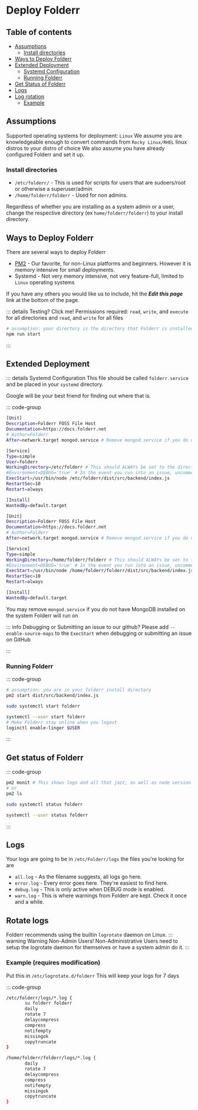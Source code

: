 # Deploy Folderr <Badge type="warning" text="beta" />

## Table of contents

<!---- [[toc]] ---->

- [Assumptions](#assumptions)
  - [Install directories](#install-directories)
- [Ways to Deploy Folderr](#ways-to-deploy-folderr)
- [Extended Deployment](#extended-deployment)
  - [Systemd Configuration](#systemd-configuration)
  - [Running Folderr](#running-folderr)
- [Get Status of Folderr](#get-status-of-folderr)
- [Logs](#logs)
- [Log rotation](#rotate-logs)
  - [Example](#example-requires-modification)

## Assumptions

Supported operating systems for deployment: `Linux`
We assume you are knowledgeable enough to convert commands from `Rocky Linux/RHEL` linux distros to your distro of choice
We also assume you have already configured Folderr and set it up.

### Install directories

- `/etc/folderr/` - This is used for scripts for users that are sudoers/root or otherwise a superuser/admin
- `/home/folderr/folderr` - Used for non admins.

Regardless of whether you are installing as a system admin or a user, change the respective directory (ex `home/folderr/folderr`) to your install directory.

## Ways to Deploy Folderr

There are several ways to deploy Folderr

- [PM2](https://npmjs.com/package/pm2) - Our favorite, for non-Linux platforms and beginners. However it is memory intensive for small deployments.
- Systemd - Not very memory intensive, not very feature-full, limited to `Linux` operating systems

If you have any others you would like us to include, hit the **_Edit this page_** link at the bottom of the page.

::: details Testing? Click me!
Permissions required: `read`, `write`, and `execute` for all directories and `read`, and `write` for all files

```sh
# assumption: your directory is the directory that Folderr is installed in
npm run start
```

:::

## Extended Deployment

::: details Systemd Configuration
This file should be called `folderr.service` and be placed in your `systemd` directory.

Google will be your best friend for finding out where that is.



::: code-group

```sh [Systemd, RHEL Admin]
[Unit]
Description=Folderr FOSS File Host
Documentation=https://docs.folderr.net
# Author=Folderr
After=network.target mongod.service # Remove mongod.service if you do not have mongodb install locally

[Service]
Type=simple
User=folderr
WorkingDirectory=/etc/folderr # This should ALWAYs be set to the directory you have installed Folderr at.
#Environment=DEBUG='true' # In the event you run into an issue, uncomment this line.
ExecStart=/usr/bin/node /etc/folderr/dist/src/backend/index.js
RestartSec=10
Restart=always

[Install]
WantedBy=default.target
```

```sh [Systemd, User]
[Unit]
Description=Folderr FOSS File Host
Documentation=https://docs.folderr.net
# Author=Folderr
After=network.target mongod.service # Remove mongod.service if you do not have mongodb install locally

[Service]
Type=simple
WorkingDirectory=/home/folderr/folderr # This should ALWAYs be set to the directory you have installed Folderr at.
#Environment=DEBUG='true' # In the event you run into an issue, uncomment this line.
ExecStart=/usr/bin/node /home/folderr/folderr/dist/src/backend/index.js # You may have to change /usr/bin/node to the directory stated by `which node`
RestartSec=10
Restart=always

[Install]
WantedBy=default.target
```

You may remove `mongod.service` if you do not have MongoDB installed on the system Folderr will run on

::: info Debugging or Submitting an issue to our github?
Please add `--enable-source-maps` to the `ExecStart` when debugging or submitting an issue on GitHub

:::

### Running Folderr

::: code-group

```sh [PM2]
# assumption: you are in your folderr install directory
pm2 start dist/src/backend/index.js
```

```sh [Systemd, Admin]
sudo systemctl start folderr
```

```sh [Systemd, User]
systemctl --user start folderr
# Make Folderr stay online when you logout
loginctl enable-linger $USER
```

:::

## Get status of Folderr

::: code-group

```sh [PM2]
pm2 monit # This shows logs and all that jazz, as well as node version.
# or
pm2 ls
```

```sh [Systemd, Admin]
sudo systemctl status folderr
```

```sh [Systemd, User]
systemctl --user status folderr
```

:::

## Logs

Your logs are going to be in `/etc/Folderr/logs` the files you're looking for are

- `all.log` - As the filename suggests, all logs go here.
- `error.log` - Every error goes here. They're easiest to find here.
- `debug.log` - This is only active when DEBUG mode is enabled.
- `warn.log` - This is where warnings from Folderr are kept. Check it once and a while.

## Rotate logs

Folderr recommends using the builtin `logrotate` daemon on Linux.
::: warning Warning Non-Admin Users!
Non-Administrative Users need to setup the logrotate daemon for themselves or have a system admin do it.
:::

### Example (requires modification)

Put this in `/etc/logrotate.d/folderr`
This will keep your logs for 7 days

::: code-group

```sh [Rocky Linux/RHEL Admin]
/etc/folderr/logs/*.log {
       su folderr folderr
       daily
       rotate 7
       delaycompress
       compress
       notifempty
       missingok
       copytruncate
}
```

```sh [Rocky Linux/RHEL User]
/home/folderr/folderr/logs/*.log {
       daily
       rotate 7
       delaycompress
       compress
       notifempty
       missingok
       copytruncate
}
```
